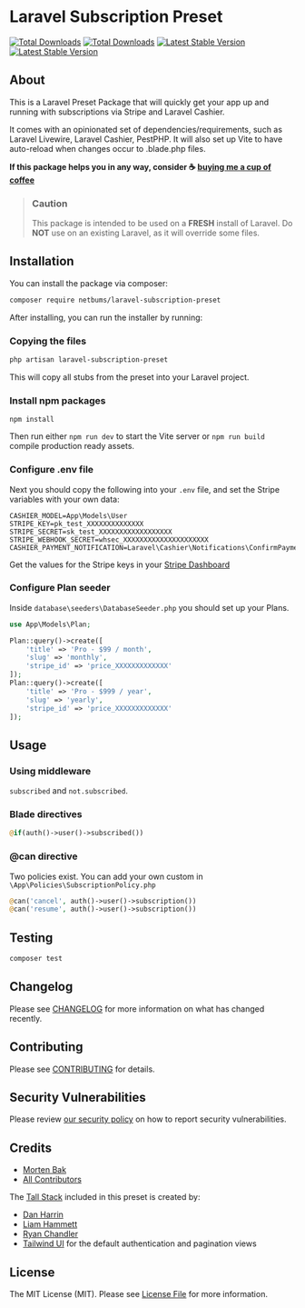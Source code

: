 # Laravel Subscription Preset
<p>
    <a href="https://packagist.org/packages/netbums/laravel-subscription-preset"><img src="https://img.shields.io/badge/-Work--in--progress-yellow" alt="Total Downloads"></a>
    <a href="https://packagist.org/packages/netbums/laravel-subscription-preset"><img src="https://img.shields.io/packagist/dt/netbums/laravel-subscription-preset" alt="Total Downloads"></a>
    <a href="https://packagist.org/packages/netbums/laravel-subscription-preset"><img src="https://img.shields.io/packagist/v/netbums/laravel-subscription-preset" alt="Latest Stable Version"></a>
    <a href="https://packagist.org/packages/netbums/laravel-subscription-preset"><img src="https://img.shields.io/packagist/php-v/netbums/laravel-subscription-preset" alt="Latest Stable Version"></a>
</p> 

## About
This is a Laravel Preset Package that will quickly get your app up and running with subscriptions via Stripe and Laravel Cashier. 

It comes with an opinionated set of dependencies/requirements, such as Laravel Livewire, Laravel Cashier, PestPHP. It will also set up Vite to have auto-reload when changes occur to .blade.php files.

**If this package helps you in any way, consider ☕ [buying me a cup of coffee](https://github.com/sponsors/mortenebak)**

> ### Caution
> This package is intended to be used on a **FRESH** install of Laravel.
> Do **NOT** use on an existing Laravel, as it will override some files.

## Installation

You can install the package via composer:

```bash
composer require netbums/laravel-subscription-preset
```
After installing, you can run the installer by running:

### Copying the files
```bash
php artisan laravel-subscription-preset
```
This will copy all stubs from the preset into your Laravel project.

### Install npm packages
```
npm install
```
Then run either `npm run dev` to start the Vite server or `npm run build` compile production ready assets.

### Configure .env file
Next you should copy the following into your `.env` file, and set the Stripe variables with your own data:

```
CASHIER_MODEL=App\Models\User
STRIPE_KEY=pk_test_XXXXXXXXXXXXXX
STRIPE_SECRET=sk_test_XXXXXXXXXXXXXXXXXX
STRIPE_WEBHOOK_SECRET=whsec_XXXXXXXXXXXXXXXXXXXXX
CASHIER_PAYMENT_NOTIFICATION=Laravel\Cashier\Notifications\ConfirmPayment
```
Get the values for the Stripe keys in your [Stripe Dashboard](https://dashboard.stripe.com/)

### Configure Plan seeder
Inside  `database\seeders\DatabaseSeeder.php` you should set up your Plans.
```php
use App\Models\Plan;

Plan::query()->create([
    'title' => 'Pro - $99 / month',
    'slug' => 'monthly',
    'stripe_id' => 'price_XXXXXXXXXXXXX'
]);
Plan::query()->create([
    'title' => 'Pro - $999 / year',
    'slug' => 'yearly',
    'stripe_id' => 'price_XXXXXXXXXXXXX'
]);
```

## Usage
### Using middleware
`subscribed` and `not.subscribed`.

### Blade directives
```php
@if(auth()->user()->subscribed())
```

### @can directive
Two policies exist. You can add your own custom in `\App\Policies\SubscriptionPolicy.php`
```php
@can('cancel', auth()->user()->subscription())
@can('resume', auth()->user()->subscription())
```

## Testing

```bash
composer test
```

## Changelog

Please see [CHANGELOG](CHANGELOG.md) for more information on what has changed recently.

## Contributing

Please see [CONTRIBUTING](https://github.com/mortenebak/.github/blob/main/CONTRIBUTING.md) for details.

## Security Vulnerabilities

Please review [our security policy](../../security/policy) on how to report security vulnerabilities.

## Credits

- [Morten Bak](https://github.com/mortenebak)
- [All Contributors](../../contributors)
  
The [Tall Stack](https://github.com/laravel-frontend-presets/tall) included in this preset is created by:
- [Dan Harrin](https://github.com/DanHarrin)
- [Liam Hammett](https://github.com/imliam)
- [Ryan Chandler](https://github.com/ryangjchandler)
- [Tailwind UI](https://tailwindui.com) for the default authentication and pagination views


## License

The MIT License (MIT). Please see [License File](LICENSE.md) for more information.
